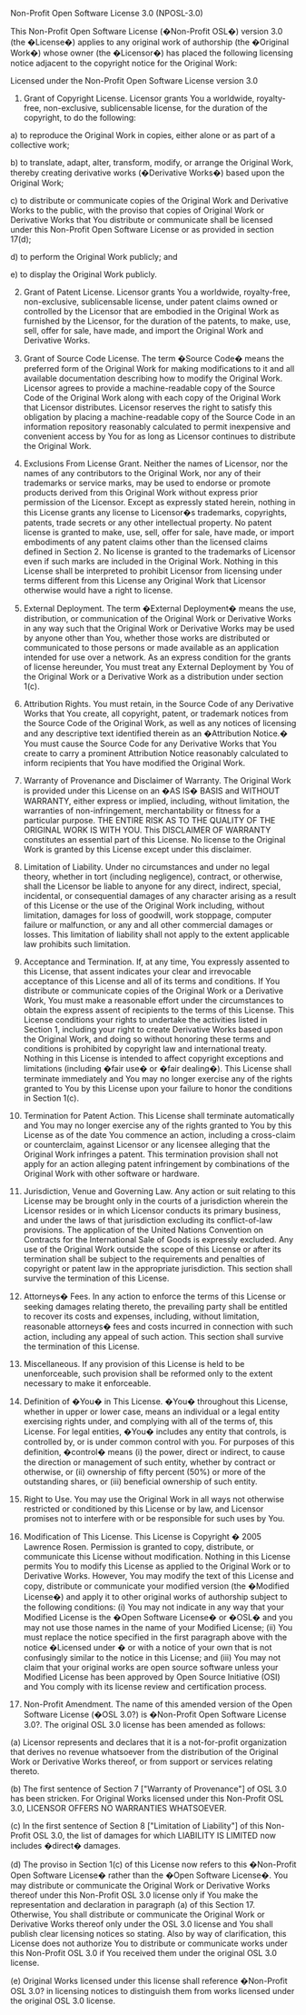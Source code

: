 Non-Profit Open Software License 3.0 (NPOSL-3.0)

This Non-Profit Open Software License (�Non-Profit OSL�) version 3.0 (the
�License�) applies to any original work of authorship (the �Original Work�)
whose owner (the �Licensor�) has placed the following licensing notice adjacent
to the copyright notice for the Original Work:

Licensed under the Non-Profit Open Software License version 3.0

1) Grant of Copyright License. Licensor grants You a worldwide, royalty-free,
non-exclusive, sublicensable license, for the duration of the copyright, to do
the following:

a) to reproduce the Original Work in copies, either alone or as part of a
collective work;

b) to translate, adapt, alter, transform, modify, or arrange the Original Work,
thereby creating derivative works (�Derivative Works�) based upon the Original
Work;

c) to distribute or communicate copies of the Original Work and Derivative Works
to the public, with the proviso that copies of Original Work or Derivative Works
that You distribute or communicate shall be licensed under this Non-Profit Open
Software License or as provided in section 17(d);

d) to perform the Original Work publicly; and

e) to display the Original Work publicly.

2) Grant of Patent License. Licensor grants You a worldwide, royalty-free,
non-exclusive, sublicensable license, under patent claims owned or controlled by
the Licensor that are embodied in the Original Work as furnished by the
Licensor, for the duration of the patents, to make, use, sell, offer for sale,
have made, and import the Original Work and Derivative Works.

3) Grant of Source Code License. The term �Source Code� means the preferred form
of the Original Work for making modifications to it and all available
documentation describing how to modify the Original Work. Licensor agrees to
provide a machine-readable copy of the Source Code of the Original Work along
with each copy of the Original Work that Licensor distributes. Licensor reserves
the right to satisfy this obligation by placing a machine-readable copy of the
Source Code in an information repository reasonably calculated to permit
inexpensive and convenient access by You for as long as Licensor continues to
distribute the Original Work.

4) Exclusions From License Grant. Neither the names of Licensor, nor the names
of any contributors to the Original Work, nor any of their trademarks or service
marks, may be used to endorse or promote products derived from this Original
Work without express prior permission of the Licensor. Except as expressly
stated herein, nothing in this License grants any license to Licensor�s
trademarks, copyrights, patents, trade secrets or any other intellectual
property. No patent license is granted to make, use, sell, offer for sale, have
made, or import embodiments of any patent claims other than the licensed claims
defined in Section 2. No license is granted to the trademarks of Licensor even
if such marks are included in the Original Work. Nothing in this License shall
be interpreted to prohibit Licensor from licensing under terms different from
this License any Original Work that Licensor otherwise would have a right to
license.

5) External Deployment. The term �External Deployment� means the use,
distribution, or communication of the Original Work or Derivative Works in any
way such that the Original Work or Derivative Works may be used by anyone other
than You, whether those works are distributed or communicated to those persons
or made available as an application intended for use over a network. As an
express condition for the grants of license hereunder, You must treat any
External Deployment by You of the Original Work or a Derivative Work as a
distribution under section 1(c).

6) Attribution Rights. You must retain, in the Source Code of any Derivative
Works that You create, all copyright, patent, or trademark notices from the
Source Code of the Original Work, as well as any notices of licensing and any
descriptive text identified therein as an �Attribution Notice.� You must cause
the Source Code for any Derivative Works that You create to carry a prominent
Attribution Notice reasonably calculated to inform recipients that You have
modified the Original Work.

7) Warranty of Provenance and Disclaimer of Warranty. The Original Work is
provided under this License on an �AS IS� BASIS and WITHOUT WARRANTY, either
express or implied, including, without limitation, the warranties of
non-infringement, merchantability or fitness for a particular purpose. THE
ENTIRE RISK AS TO THE QUALITY OF THE ORIGINAL WORK IS WITH YOU. This DISCLAIMER
OF WARRANTY constitutes an essential part of this License. No license to the
Original Work is granted by this License except under this disclaimer.

8) Limitation of Liability. Under no circumstances and under no legal theory,
whether in tort (including negligence), contract, or otherwise, shall the
Licensor be liable to anyone for any direct, indirect, special, incidental, or
consequential damages of any character arising as a result of this License or
the use of the Original Work including, without limitation, damages for loss of
goodwill, work stoppage, computer failure or malfunction, or any and all other
commercial damages or losses. This limitation of liability shall not apply to
the extent applicable law prohibits such limitation.

9) Acceptance and Termination. If, at any time, You expressly assented to this
License, that assent indicates your clear and irrevocable acceptance of this
License and all of its terms and conditions. If You distribute or communicate
copies of the Original Work or a Derivative Work, You must make a reasonable
effort under the circumstances to obtain the express assent of recipients to the
terms of this License. This License conditions your rights to undertake the
activities listed in Section 1, including your right to create Derivative Works
based upon the Original Work, and doing so without honoring these terms and
conditions is prohibited by copyright law and international treaty. Nothing in
this License is intended to affect copyright exceptions and limitations
(including �fair use� or �fair dealing�). This License shall terminate
immediately and You may no longer exercise any of the rights granted to You by
this License upon your failure to honor the conditions in Section 1(c).

10) Termination for Patent Action. This License shall terminate automatically
and You may no longer exercise any of the rights granted to You by this License
as of the date You commence an action, including a cross-claim or counterclaim,
against Licensor or any licensee alleging that the Original Work infringes a
patent. This termination provision shall not apply for an action alleging patent
infringement by combinations of the Original Work with other software or
hardware.

11) Jurisdiction, Venue and Governing Law. Any action or suit relating to this
License may be brought only in the courts of a jurisdiction wherein the Licensor
resides or in which Licensor conducts its primary business, and under the laws
of that jurisdiction excluding its conflict-of-law provisions. The application
of the United Nations Convention on Contracts for the International Sale of
Goods is expressly excluded. Any use of the Original Work outside the scope of
this License or after its termination shall be subject to the requirements and
penalties of copyright or patent law in the appropriate jurisdiction. This
section shall survive the termination of this License.

12) Attorneys� Fees. In any action to enforce the terms of this License or
seeking damages relating thereto, the prevailing party shall be entitled to
recover its costs and expenses, including, without limitation, reasonable
attorneys� fees and costs incurred in connection with such action, including any
appeal of such action. This section shall survive the termination of this
License.

13) Miscellaneous. If any provision of this License is held to be unenforceable,
such provision shall be reformed only to the extent necessary to make it
enforceable.

14) Definition of �You� in This License. �You� throughout this License, whether
in upper or lower case, means an individual or a legal entity exercising rights
under, and complying with all of the terms of, this License. For legal entities,
�You� includes any entity that controls, is controlled by, or is under common
control with you. For purposes of this definition, �control� means (i) the
power, direct or indirect, to cause the direction or management of such entity,
whether by contract or otherwise, or (ii) ownership of fifty percent (50%) or
more of the outstanding shares, or (iii) beneficial ownership of such entity.

15) Right to Use. You may use the Original Work in all ways not otherwise
restricted or conditioned by this License or by law, and Licensor promises not
to interfere with or be responsible for such uses by You.

16) Modification of This License. This License is Copyright � 2005 Lawrence
Rosen. Permission is granted to copy, distribute, or communicate this License
without modification. Nothing in this License permits You to modify this License
as applied to the Original Work or to Derivative Works. However, You may modify
the text of this License and copy, distribute or communicate your modified
version (the �Modified License�) and apply it to other original works of
authorship subject to the following conditions: (i) You may not indicate in any
way that your Modified License is the �Open Software License� or �OSL� and you
may not use those names in the name of your Modified License; (ii) You must
replace the notice specified in the first paragraph above with the notice
�Licensed under � or with a notice of your own that is not confusingly similar
to the notice in this License; and (iii) You may not claim that your original
works are open source software unless your Modified License has been approved by
Open Source Initiative (OSI) and You comply with its license review and
certification process.

17) Non-Profit Amendment. The name of this amended version of the Open Software
License (�OSL 3.0?) is �Non-Profit Open Software License 3.0?. The original OSL
3.0 license has been amended as follows:

(a) Licensor represents and declares that it is a not-for-profit organization
that derives no revenue whatsoever from the distribution of the Original Work or
Derivative Works thereof, or from support or services relating thereto.

(b) The first sentence of Section 7 ["Warranty of Provenance"] of OSL 3.0 has
been stricken. For Original Works licensed under this Non-Profit OSL 3.0,
LICENSOR OFFERS NO WARRANTIES WHATSOEVER.

(c) In the first sentence of Section 8 ["Limitation of Liability"] of this
Non-Profit OSL 3.0, the list of damages for which LIABILITY IS LIMITED now
includes �direct� damages.

(d) The proviso in Section 1(c) of this License now refers to this �Non-Profit
Open Software License� rather than the �Open Software License�. You may
distribute or communicate the Original Work or Derivative Works thereof under
this Non-Profit OSL 3.0 license only if You make the representation and
declaration in paragraph (a) of this Section 17. Otherwise, You shall distribute
or communicate the Original Work or Derivative Works thereof only under the OSL
3.0 license and You shall publish clear licensing notices so stating. Also by
way of clarification, this License does not authorize You to distribute or
communicate works under this Non-Profit OSL 3.0 if You received them under the
original OSL 3.0 license.

(e) Original Works licensed under this license shall reference �Non-Profit OSL
3.0? in licensing notices to distinguish them from works licensed under the
original OSL 3.0 license.
